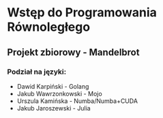 # Wstęp do Programowania Równoległego

## Projekt zbiorowy - Mandelbrot

### Podział na języki:

- Dawid Karpiński - Golang
- Jakub Wawrzonkowski - Mojo
- Urszula Kamińska - Numba/Numba+CUDA
- Jakub Jaroszewski - Julia
